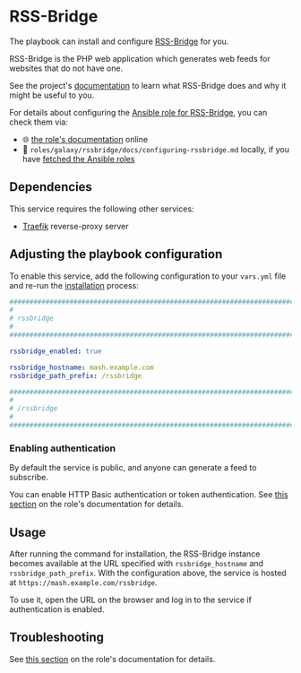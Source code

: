 <!--
SPDX-FileCopyrightText: 2020 - 2024 MDAD project contributors
SPDX-FileCopyrightText: 2020 - 2024 Slavi Pantaleev
SPDX-FileCopyrightText: 2020 Aaron Raimist
SPDX-FileCopyrightText: 2020 Chris van Dijk
SPDX-FileCopyrightText: 2020 Dominik Zajac
SPDX-FileCopyrightText: 2020 Mickaël Cornière
SPDX-FileCopyrightText: 2022 François Darveau
SPDX-FileCopyrightText: 2022 Julian Foad
SPDX-FileCopyrightText: 2022 Warren Bailey
SPDX-FileCopyrightText: 2023 Antonis Christofides
SPDX-FileCopyrightText: 2023 Felix Stupp
SPDX-FileCopyrightText: 2023 Julian-Samuel Gebühr
SPDX-FileCopyrightText: 2023 Pierre 'McFly' Marty
SPDX-FileCopyrightText: 2024 - 2025 Suguru Hirahara

SPDX-License-Identifier: AGPL-3.0-or-later
-->

# RSS-Bridge

The playbook can install and configure [RSS-Bridge](https://rss-bridge.org/bridge01/) for you.

RSS-Bridge is the PHP web application which generates web feeds for websites that do not have one.

See the project's [documentation](https://rss-bridge.github.io/rss-bridge/) to learn what RSS-Bridge does and why it might be useful to you.

For details about configuring the [Ansible role for RSS-Bridge](https://github.com/mother-of-all-self-hosting/ansible-role-rssbridge), you can check them via:
- 🌐 [the role's documentation](https://github.com/mother-of-all-self-hosting/ansible-role-rssbridge/blob/main/docs/configuring-rssbridge.md) online
- 📁 `roles/galaxy/rssbridge/docs/configuring-rssbridge.md` locally, if you have [fetched the Ansible roles](../installing.md)

## Dependencies

This service requires the following other services:

- [Traefik](traefik.md) reverse-proxy server

## Adjusting the playbook configuration

To enable this service, add the following configuration to your `vars.yml` file and re-run the [installation](../installing.md) process:

```yaml
########################################################################
#                                                                      #
# rssbridge                                                            #
#                                                                      #
########################################################################

rssbridge_enabled: true

rssbridge_hostname: mash.example.com
rssbridge_path_prefix: /rssbridge

########################################################################
#                                                                      #
# /rssbridge                                                           #
#                                                                      #
########################################################################
```

### Enabling authentication

By default the service is public, and anyone can generate a feed to subscribe.

You can enable HTTP Basic authentication or token authentication. See [this section](https://github.com/mother-of-all-self-hosting/ansible-role-rssbridge/blob/main/docs/configuring-rssbridge.md#enabling-authentication) on the role's documentation for details.

## Usage

After running the command for installation, the RSS-Bridge instance becomes available at the URL specified with `rssbridge_hostname` and `rssbridge_path_prefix`. With the configuration above, the service is hosted at `https://mash.example.com/rssbridge`.

To use it, open the URL on the browser and log in to the service if authentication is enabled.

## Troubleshooting

See [this section](https://github.com/mother-of-all-self-hosting/ansible-role-rssbridge/blob/main/docs/configuring-rssbridge.md#troubleshooting) on the role's documentation for details.
